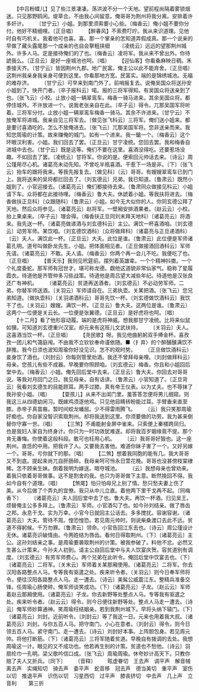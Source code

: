 <!-- { "loadSidebar": true } -->
　　【中吕粉蝶儿】见了些江景凄凄。荡洪波不分一个天地。望前程尚隔着雾锁烟迷。只见那野鸥闲。堤草合。不由我心间留意。俺哥哥为荆州将我分离。安排着许多奸计。
　　〔甘宁云〕小姐。到那里须索要小心些。〔梅香云〕俺小姐不要你分付。他好不精细哩。〔正旦唱〕
　　【醉春风】不索费叮咛。我从来识道理。见他时自有巧机关。我着他可也喜。喜。那一个掌亲的怎知道弄假成真。那一个说亲的早做了藏头露尾那一个成亲的也自会拏粗挟细
　　〔凌统云〕远远的望那荆州城外。许多人马。定是接待俺们的了也。〔梅香云〕凌将军。我从来不曾出外。你待諕我么。〔正旦云〕是好一座城池也呵。〔唱〕
　　【迎仙客】你看桑麻映日稠。禾黍接天齐。〔甘宁云〕皆因荆州九郡。地广民富。俺主公以此不能弃舍。〔正旦唱〕这荆州我亲身我亲身可便到这里。你看那地方宽。民富实。端的是锦绣城池。无福的难存济。
　　〔甘宁云〕可早来到南门外了。前哨报复去。说俺吴国众将送孙安小姐到了。快开门者。〔卒子报科云〕喏。报的三将军得知。有吴国众将送亲到了也。〔张飞云〕小校。止放小姐一辆翠鸾车。梅香一骑马进来。其余吴国众将。都停住城外。不许放进一个。说我老张亲自在此。〔卒子云〕得令。兀那吴国军将听着。三将军分付。止放小姐一辆翠鸾车梅香一骑马。其余不许进来。〔甘宁云〕不放俺军将进城。我亲自见三将军去。〔做见张飞科云〕三将军。俺们送小姐来。都是要讨喜酒吃的。怎么不放俺进去。〔张飞云〕兀那吴国军将。您非送亲而来。我知您周瑜的计策。故来赚俺的城门。如有一个进来。我一鎗一个。〔梅香云〕这个环眼汉利害。小姐。我们回去了罢。〔正旦云〕甘宁凌统。您回去罢。我和梅香自进城中去也。〔甘宁云〕既是这等。俺们不要在这里。喜酒没得吃。还要惹场没趣。不如回去了罢。〔凌统云〕甘将军。你说的是。便索回元帅话去来。〔诗云〕周公瑾用尽心机。诸葛亮未动先知。不曾吃半瓶喜酒。干惹下一场是非。〔下〕〔张飞云〕抬车的跟将我来。等我先报复去。〔做见科〕〔云〕哥哥。有嫂嫂翠鸾车已到门上。我将送来的吴将都拦回去了。〔刘玄德云〕兄弟。我已知道。〔鲁肃云〕既然小姐到了。小官迎接去。〔诸葛亮云〕俺们都接待去来。〔鲁肃同众做接见科云〕小姐请下车。众将都在此接待哩。〔梅香云〕鲁大夫。休諕着小姐。等我扶将进去。〔梅香做扶正旦科〕〔众跟随科〕〔鲁肃云〕小姐。如今无大似你的人。你同玄德公拜了天地。然后众将参见。〔诸葛亮云〕赵将军。一壁厢安排酒果者。〔赵云云〕小校。抬上果桌来。〔卒子云〕理会得。〔梅香扶正旦同刘末拜天地科〕〔诸葛亮云〕将酒来。我先送一杯。〔诸葛亮做递酒与刘玄德科云〕主公。满饮一杯喜酒咱。〔刘玄德云〕动劳军师。某饮咱。〔刘玄德饮酒科〕〔众将做拜科〕〔诸葛亮与正旦递酒科〕〔云〕夫人。满饮此一杯。〔正旦云〕大夫。此位是谁。〔鲁肃云〕此位便是军师诸葛孔明。道号叫做卧龙先生。小姐。把体面相见者。〔正旦做接酒回酒科云〕军师先请。〔诸葛亮云〕不敢。夫人请。〔梅香云〕你两个再一会儿不吃。我便吃了也。〔正旦唱〕
　　【普天乐】我则见玳筵前。摆列着英雄辈。一个个精神抖擞。一个个礼度委蛇。那军师有冠世才。堪可称龙德。觑他这道貌非常仙家气。稳称了星履霞衣。待道他是齐管仲多习些战策。待道他是周吕望大减些年纪。待道他是汉张良还广有神机。
　　〔诸葛亮云〕贫道再送酒者。〔刘玄德云〕不必动劳军师。二弟。你替军师送酒。〔关羽云〕军师请自在。三弟执壶。关某把酒。〔张飞云〕您兄弟知道。〔做执壶科〕〔关羽递酒科云〕哥哥先饮一杯。〔刘玄德做饮酒科云〕我饮干了也。〔关羽云〕嫂嫂。满饮一杯。〔正旦云〕鲁大夫。这两位是谁。〔鲁肃云〕这两个一位便是关云长。一位便是张翼德。〔正旦云〕是好虎将也呵。〔唱〕
　　【十二月】看了他形容动履。端的是虎将神威。想我那甘宁凌统。比将来似鼠如狸。可知道刘玄德重兴汉室。却元来有这班儿文武扶持。
　　〔关羽云〕夫人。这喜酒当饮一杯。〔正旦唱〕
　　【尧民歌】呀。我见他曲躬躬双手捧金杯。喜孜孜一团儿和气蔼庭闱。不由我不立钦钦奉命谨依随。■〈扌弃〉的个醉醺醺满饮不辞推。我今日须也波知周瑜你好没见识。怎不的观时势。
　　〔正旦做饮酒科云〕妾身饮了酒也。〔刘封云〕你每则管里劝酒。我还不曾拜母亲哩。〔刘封做拜科云〕母亲。您孩儿有些不成器。早晚要你照顾咱。〔刘玄德云〕梅香。你且和小姐回后堂中去。〔梅香云〕小姐。俺先回后堂中去来。〔正旦云〕鲁大夫。你回去对哥哥说。等我对月回门之日。我见母亲。自有话讲。〔鲁肃云〕小官知道了。〔正旦背云〕我看刘玄德生的目能顾耳。两手过膝。真有帝王仪表。以为丈夫。也不辱抹了我孙安小姐。〔唱〕
　　【耍孩儿】从来不出闺门里。羞答答怎便将男儿细窥。则我这三从四德幼闲习。既嫁鸡须逐他鸡。只见他目睛转盼能过耳。手臂垂来直至膝。赤帝子真苗裔。暂时间蛟龙蟠屈。少不得雷雨腾飞。
　　〔云〕我只笑那周瑜好痴也。你自家没智识索取荆州。却将我送到这里。你须要做的功劳。我为甚来倒替你守寡一世。〔唱〕
　　【三煞】不甫能射金屏中雀来。只索便上秦楼跨凤归。也是我妇人家自为终身计。你只为一时功效犹难遂。却将我百岁姻缘竟不提。那个肯无番悔。你使着这般科段。敢可也枉用心机。
　　〔云〕我哥哥好狠也。这一座荆州。直恁的中用。把我许了人。又要我去害他。难道你妹子害了一个。又好另嫁一个。哥哥。亏你就下的那。〔唱〕
　　【二煞】想着我同胞的能有几。我大哥哥又不到底。提起来尚兀自肝肠碎。我母亲呵可怜永日萱花晚。哥哥也没甚傍枝棠棣稀。怎不顾亲生妹。倒着我明为嫁送。暗夺城池。
　　〔云〕我想母亲也曾劝来。着我只依着哥哥做事。这不是割舍的我。也只为哥哥做下主意。断然挽回不得。我如今自有个道理。〔唱〕
　　【煞尾】怕只怕母兄上别了情。愁只愁夫妻上伤了美。从今后做了个弄丸的宜僚。我只从中儿立直。着他两下里干戈再不起。〔同梅香下〕
　　〔诸葛亮云〕夫人回后堂中去了也。鲁大夫。再饮一杯酒。归见吴王。烦替俺主公多多拜上。〔鲁肃云〕军师。小官酒勾了也。如今孙刘结亲。做了唇齿之邦。永息干戈。实为万幸。小官今日就回主公话去。多多搅扰。容谢容谢。〔诸葛亮云〕大夫。管待不周。惶恐惶恐。若见周元帅时。则说柴桑渡口去此不远。贫道不得躬候。千万勿罪。〔鲁肃云〕领命。小官告回江东去也。〔诗云〕周公瑾设计无休。诸葛亮识破情由。今两姓结为唇齿。看何日得取荆州。〔下〕〔诸葛亮云〕主公。这孙刘结亲之事。是周瑜要袭取荆州的计策。被我参破了。料他不忿。必然又生甚么计策来。今孙夫人初到。请主公自回后堂中与夫人饮宴庆贺。容贫道别有调度。〔刘玄德云〕有劳军师费心。两个兄弟在此听令。俺回后堂中饮宴去也。〔下〕〔诸葛亮云〕二将军。〔关末云〕军师着关某那厢使用。〔诸葛亮云〕二将军。你去汉阳各路整点人马。专等我有驱遣之处。疾来听令者。〔关羽云〕则今日奉军师将令。便往汉阳各路整点人马。走一遭去。〔诗云〕美髯公威震江东。整精兵准备交锋。任周瑜心肠使碎。俺军师谈笑成功。〔下〕〔诸葛亮云〕子龙。〔赵云云〕军师着赵云那厢使用。〔诸葛亮云〕子龙。你去新野等处整点人马。专等我有驱遣之处。疾来听令者。〔赵云云〕得令。则今日便往新野等处。整点人马走一遭去。〔诗云〕俺军师妙算通神。笑周瑜枉结姻亲。若到我荆州城下。早将头纳下辕门。〔下〕〔诸葛亮云〕刘封。近前听令。〔刘封云〕等了我这一日。元来也用着我大叔。〔诸葛亮云〕刘封。与你五百人马。把守南门。小心在意者。〔刘封云〕得令。则今日领五百人马。紧守南门。走一遭去。〔诗云〕刘封好本事。上阵胆包身。若见周元帅。将他打断筋。〔下〕〔诸葛亮云〕三将军随着贫道。早晚自有拨调的去处。我想周瑜这一计。眼见的又不成功也。他若再生别的计策。贫道也不愁他。〔诗云〕羽扇纶巾一孔明。梁父歌吟信口成。〔张飞云〕周瑜周瑜。休夸妙计高天下。只教你赔了夫人又折兵。〔同下〕
　　〔音释〕
　　眩虚眷切　王去声　调平声　解音械　离去声　实绳知切　骑去声　委平声　蛇音移　冠去声　德当美切　重平声　室伤以切　推退平声　识伤以切　习星西切　过平声　膝丧挤切　中去声　几上声　立音利
　　第三折
